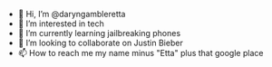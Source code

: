 - 👋 Hi, I’m @daryngambleretta
- 👀 I’m interested in tech
- 🌱 I’m currently learning jailbreaking phones
- 💞️ I’m looking to collaborate on Justin Bieber
- 📫 How to reach me my name minus "Etta" plus that google place


<!---
daryngamble/daryngamble is a ✨ special ✨ repository because its `README.md` (this file) appears on your GitHub profile.
You can click the Preview link to take a look at your changes.
--->
